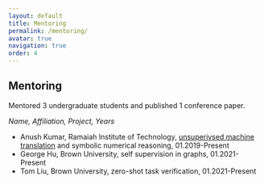 ```yaml
---
layout: default
title: Mentoring
permalink: /mentoring/
avatar: true
navigation: true
order: 4
---
```


## Mentoring
Mentored 3 undergraduate students and published 1 conference paper.

*Name, Affiliation, Project, Years*
- Anush Kumar, Ramaiah Institute of Technology, [unsuperivsed machine translation](/assets/papers/kumar-ranlp19.pdf) and symbolic numerical reasoning, 01.2019-Present
- George Hu, Brown University, self supervision in graphs, 01.2021-Present
- Tom Liu, Brown University, zero-shot task verification, 01.2021-Present
